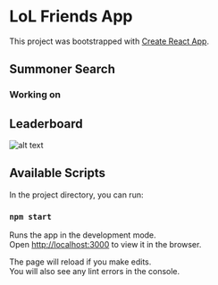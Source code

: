 # LoL Friends App

This project was bootstrapped with [Create React App](https://github.com/facebook/create-react-app).

## Summoner Search

### Working on

## Leaderboard

![alt text](https://i.ibb.co/2ZthMvK/Leaderboard-v1-0-alpha.png)

## Available Scripts

In the project directory, you can run:

### `npm start`

Runs the app in the development mode.\
Open [http://localhost:3000](http://localhost:3000) to view it in the browser.

The page will reload if you make edits.\
You will also see any lint errors in the console.
